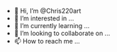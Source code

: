 - 👋 Hi, I’m @Chris220art
- 👀 I’m interested in ...
- 🌱 I’m currently learning ...
- 💞️ I’m looking to collaborate on ...
- 📫 How to reach me ...

<!---
Chris220art/Chris220art is a ✨ special ✨ repository because its `README.md` (this file) appears on your GitHub profile.
You can click the Preview link to take a look at your changes.
--->
